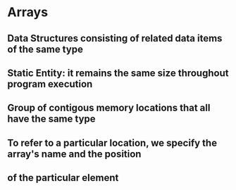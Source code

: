 # Arrays
## Data Structures consisting of related data items of the same type
## Static Entity: it remains the same size throughout program execution
## Group of contigous memory locations that all have the same type
## To refer to a particular location, we specify the array's name and the position
## of the particular element
